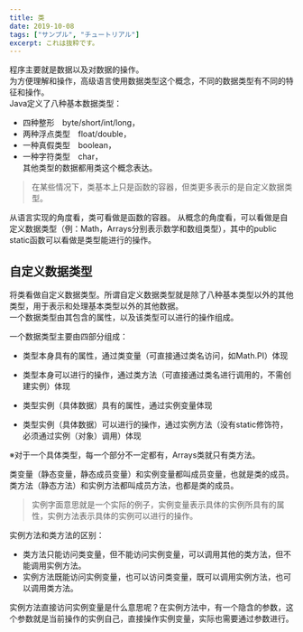 ```yaml
---
title: 类
date: 2019-10-08
tags: ["サンプル", "チュートリアル"]
excerpt: これは抜粋です。
---
```


程序主要就是数据以及对数据的操作。  
为方便理解和操作，高级语言使用数据类型这个概念，不同的数据类型有不同的特征和操作。  
Java定义了八种基本数据类型： 
- 四种整形　byte/short/int/long， 
- 两种浮点类型　float/double， 
- 一种真假类型　boolean， 
- 一种字符类型　char，  
其他类型的数据都用类这个概念表达。 

> 在某些情况下，类基本上只是函数的容器，但类更多表示的是自定义数据类型。 

从语言实现的角度看，类可看做是函数的容器。
从概念的角度看，可以看做是自定义数据类型（例：Math，Arrays分别表示数学和数组类型），其中的public static函数可以看做是类型能进行的操作。

## 自定义数据类型
将类看做自定义数据类型。所谓自定义数据类型就是除了八种基本类型以外的其他类型，用于表示和处理基本类型以外的其他数据。  
一个数据类型由其包含的属性，以及该类型可以进行的操作组成。  

一个数据类型主要由四部分组成：  
- 类型本身具有的属性，通过类变量（可直接通过类名访问，如Math.PI）体现  
- 类型本身可以进行的操作，通过类方法（可直接通过类名进行调用的，不需创建实例）体现  

- 类型实例（具体数据）具有的属性，通过实例变量体现
- 类型实例（具体数据）可以进行的操作，通过实例方法（没有static修饰符，必须通过实例（对象）调用）体现

※对于一个具体类型，每一个部分不一定都有，Arrays类就只有类方法。

类变量（静态变量，静态成员变量）和实例变量都叫成员变量，也就是类的成员。  
类方法（静态方法）和实例方法都叫成员方法，也都是类的成员。  

> 实例字面意思就是一个实际的例子，实例变量表示具体的实例所具有的属性，实例方法表示具体的实例可以进行的操作。

实例方法和类方法的区别：
- 类方法只能访问类变量，但不能访问实例变量，可以调用其他的类方法，但不能调用实例方法。
- 实例方法既能访问实例变量，也可以访问类变量，既可以调用实例方法，也可以调用类方法。

实例方法直接访问实例变量是什么意思呢？在实例方法中，有一个隐含的参数，这个参数就是当前操作的实例自己，直接操作实例变量，实际也需要通过参数进行。
